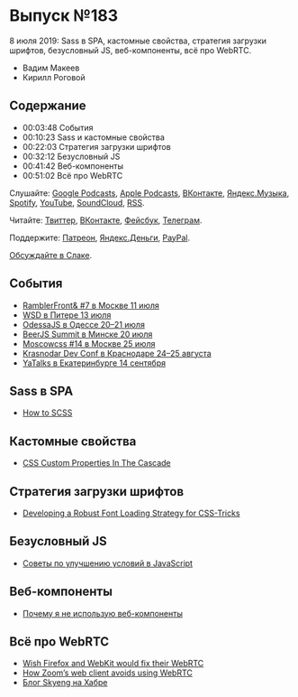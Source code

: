 # Выпуск №183

8 июля 2019: Sass в SPA, кастомные свойства, стратегия загрузки шрифтов, безусловный JS, веб-компоненты, всё про WebRTC.

- Вадим Макеев
- Кирилл Роговой

## Содержание

- 00:03:48 События
- 00:10:23 Sass и кастомные свойства
- 00:22:03 Стратегия загрузки шрифтов
- 00:32:12 Безусловный JS
- 00:41:42 Веб-компоненты
- 00:51:02 Всё про WebRTC

Слушайте: [Google Podcasts](https://podcasts.google.com/?feed=aHR0cHM6Ly93ZWItc3RhbmRhcmRzLnJ1L3BvZGNhc3QvZmVlZC8), [Apple Podcasts](https://itunes.apple.com/podcast/id1080500016), [ВКонтакте](https://vk.com/podcasts-32017543), [Яндекс.Музыка](https://music.yandex.ru/album/6245956), [Spotify](https://open.spotify.com/show/3rzAcADjpBpXt73L0epTjV), [YouTube](https://www.youtube.com/playlist?list=PLMBnwIwFEFHcwuevhsNXkFTcadeX5R1Go), [SoundCloud](https://soundcloud.com/web-standards), [RSS](https://web-standards.ru/podcast/feed/).

Читайте: [Твиттер](https://twitter.com/webstandards_ru), [ВКонтакте](https://vk.com/webstandards_ru), [Фейсбук](https://www.facebook.com/webstandardsru), [Телеграм](https://t.me/webstandards_ru).

Поддержите: [Патреон](https://www.patreon.com/webstandards_ru), [Яндекс.Деньги](https://money.yandex.ru/to/41001119329753), [PayPal](https://www.paypal.me/pepelsbey).

[Обсуждайте в Слаке](http://slack.web-standards.ru/).

## События

- [RamblerFront& #7 в Москве 11 июля](https://rambler-co-e-org.timepad.ru/event/1013706/)
- [WSD в Питере 13 июля](https://wsd.events/2019/07/13/)
- [OdessaJS в Одессе 20–21 июля](http://odessajs.org/)
- [BeerJS Summit в Минске 20 июля](https://beerjssummit.com/)
- [Moscowcss #14 в Москве 25 июля](https://moscowcss.timepad.ru/event/1013335/)
- [Krasnodar Dev Conf в Краснодаре 24–25 августа](https://krd.dev/events/14)
- [YaTalks в Екатеринбурге 14 сентября](https://events.yandex.ru/events/meetings/14-sep-2019/)

## Sass в SPA

- [How to SCSS](https://medium.com/p/59d5adbad601)

## Кастомные свойства

- [CSS Custom Properties In The Cascade](https://www.smashingmagazine.com/2019/07/css-custom-properties-cascade/)

## Стратегия загрузки шрифтов

- [Developing a Robust Font Loading Strategy for CSS-Tricks](https://www.zachleat.com/web/css-tricks-web-fonts/)

## Безусловный JS

- [Советы по улучшению условий в JavaScript](https://sneakbug8.com/improve-conditionals-in-js)

## Веб-компоненты

- [Почему я не использую веб-компоненты](https://habr.com/ru/post/457010/)

## Всё про WebRTC

- [Wish Firefox and WebKit would fix their WebRTC](https://twitter.com/torgo/status/1146360580837642241)
- [How Zoom’s web client avoids using WebRTC](https://webrtchacks.com/zoom-avoids-using-webrtc/)
- [Блог Skyeng на Хабре](https://habr.com/ru/company/skyeng/blog/)
